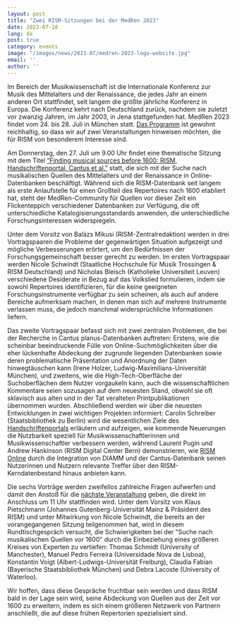 ```yaml
---
layout: post
title: "Zwei RISM-Sitzungen bei der MedRen 2023"
date: 2023-07-18
lang: de
post: true
category: events
image: "/images/news/2023-07/medren-2023-logo-website.jpg"
email: ''
author: ''
---
```


Im Bereich der Musikwissenschaft ist die Internationale Konferenz zur Musik des Mittelalters und der Renaissance, die jedes Jahr an einem anderen Ort stattfindet, seit langem die größte jährliche Konferenz in Europa. Die Konferenz kehrt nach Deutschland zurück, nachdem sie zuletzt vor zwanzig Jahren, im Jahr 2003, in Jena stattgefunden hat. MedRen 2023 findet vom 24. bis 28. Juli in München statt. [Das Programm](https://medren2023.com/schedule-2/) ist gewohnt reichhaltig, so dass wir auf zwei Veranstaltungen hinweisen möchten, die für RISM von besonderem Interesse sind.  

Am Donnerstag, den 27. Juli um 9.00 Uhr findet eine thematische Sitzung mit dem Titel [“Finding musical sources before 1600: RISM, Handschriftenportal, Cantus et al.”](https://www.conftool.pro/medren2023/index.php?page=browseSessions&path=adminSessions&print=yes&doprint=yes&form_session=109&presentations=show) statt, die sich mit der Suche nach musikalischen Quellen des Mittelalters und der Renaissance in Online-Datenbanken beschäftigt. Während sich die RISM-Datenbank seit langem als erste Anlaufstelle für einen Großteil des Repertoires nach 1600 etabliert hat, steht der MedRen-Community für Quellen vor dieser Zeit ein Flickenteppich verschiedener Datenbanken zur Verfügung, die oft unterschiedliche Katalogisierungsstandards anwenden, die unterschiedliche Forschungsinteressen widerspiegeln.  

Unter dem Vorsitz von Balázs Mikusi (RISM-Zentralredaktion) werden in drei Vortragspaaren die Probleme der gegenwärtigen Situation aufgezeigt und mögliche Verbesserungen erörtert, um den Bedürfnissen der Forschungsgemeinschaft besser gerecht zu werden. Im ersten Vortragspaar werden Nicole Schwindt (Staatliche Hochschule für Musik Trossingen & RISM Deutschland) und Nicholas Bleisch (Katholieke Universiteit Leuven) verschiedene Desiderate in Bezug auf das Volkslied formulieren, indem sie sowohl Repertoires identifizieren, für die keine geeigneten Forschungsinstrumente verfügbar zu sein scheinen, als auch auf andere Bereiche aufmerksam machen, in denen man sich auf mehrere Instrumente verlassen muss, die jedoch manchmal widersprüchliche Informationen liefern.   

Das zweite Vortragspaar befasst sich mit zwei zentralen Problemen, die bei der Recherche in Cantus planus-Datenbanken auftreten: Erstens, wie die scheinbar beeindruckende Fülle von Online-Suchmöglichkeiten über die eher lückenhafte Abdeckung der zugrunde liegenden Datenbanken sowie deren problematische Präsentation und Anordnung der Daten hinwegtäuschen kann (Irene Holzer, Ludwig-Maximilians-Universität München), und zweitens, wie die High-Tech-Oberfläche der Suchoberflächen dem Nutzer vorgaukeln kann, auch die wissenschaftlichen Kommentare seien sozusagen auf dem neuesten Stand, obwohl sie oft sklavisch aus alten und in der Tat veralteten Printpublikationen übernommen wurden. Abschließend werden wir über die neuesten Entwicklungen in zwei wichtigen Projekten informiert: Carolin Schreiber (Staatsbibliothek zu Berlin) wird die wesentlichen Ziele des [Handschriftenportals](https://handschriftenportal.de/) erläutern und aufzeigen, wie kommende Neuerungen die Nutzbarkeit speziell für Musikwissenschaftlerinnen und Musikwissenschaftler verbessern werden, während Laurent Pugin und Andrew Hankinson (RISM Digital Center Bern) demonstrieren, wie [RISM Online](https://rism.online/) durch die Integration von DIAMM und der Cantus-Datenbank seinen Nutzerinnen und Nutzern relevante Treffer über den RISM-Kerndatenbestand hinaus anbieten kann.  

Die sechs Vorträge werden zweifellos zahlreiche Fragen aufwerfen und damit den Anstoß für die [nächste Veranstaltung](https://www.conftool.pro/medren2023/index.php?page=browseSessions&path=adminSessions&print=yes&doprint=yes&form_session=112&presentations=show) geben, die direkt im Anschluss um 11 Uhr stattfinden wird. Unter dem Vorsitz von Klaus Pietschmann (Johannes Gutenberg-Universität Mainz & Präsident des RISM) und unter Mitwirkung von Nicole Schwindt, die bereits an der vorangegangenen Sitzung teilgenommen hat, wird in diesem Rundtischgespräch versucht, die Schwierigkeiten bei der "Suche nach musikalischen Quellen vor 1600" durch die Einbeziehung eines größeren Kreises von Experten zu vertiefen: Thomas Schmidt (University of Manchester), Manuel Pedro Ferreira (Universidade Nova de Lisboa), Konstantin Voigt (Albert-Ludwigs-Universität Freiburg), Claudia Fabian (Bayerische Staatsbibliothek München) und Debra Lacoste (University of Waterloo).  

Wir hoffen, dass diese Gespräche fruchtbar sein werden und dass RISM bald in der Lage sein wird, seine Abdeckung von Quellen aus der Zeit vor 1600 zu erweitern, indem es sich einem größeren Netzwerk von Partnern anschließt, die auf diese frühen Repertorien spezialisiert sind.
